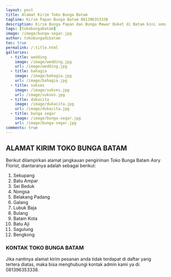 ```yaml
---
layout: post
title: Alamat Kirim Toko Bunga Batam
tagline: Kirim Papan Bunga Batam 081396353338
description: Kirim Bunga Papan dan Bunga Mawar Buket di Batam kini semakin mudah dan simpel karena hadirnya salah satu florist batam terbaik.
tags: [tokobungabatam]
image: /image/bunga-segar.jpg
author: tokobungadibatam
toc: true
permalink: /:title.html
galleries:
  - title: wedding
    image: /image/wedding.jpg
    url: /image/wedding.jpg
  - title: bahagia
    image: /image/bahagia.jpg
    url: /image/bahagia.jpg
  - title: sukses
    image: /image/sukses.jpg
    url: /image/sukses.jpg
  - title: dukacita
    image: /image/dukacita.jpg
    url: /image/dukacita.jpg
  - title: bunga segar
    image: /image/bunga-segar.jpg
    url: /image/bunga-segar.jpg
comments: true
---
```


## ALAMAT KIRIM TOKO BUNGA BATAM
Berikut dilampirkan alamat jangkauan pengiriman Toko Bunga Batam Asry Florist, diantaranya adalah sebagai berikut:

1. Sekupang
2. Batu Ampar
3. Sei Beduk
4. Nongsa
5. Belakang Padang
6. Galang
7. Lubuk Baja
8. Bulang
9. Batam Kota
10. Batu Aji
11. Sagulung
12. Bengkong

### KONTAK TOKO BUNGA BATAM
Jika nantinya alamat kirim pesanan anda tidak terdapat di daftar yang tertera diatas, maka bisa menghubungi kontak admin kami ya di: 081396353338.
